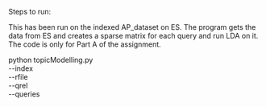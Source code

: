 Steps to run:

This has been run on the indexed AP_dataset on ES. The program gets the data from ES and creates a sparse matrix for each query and run LDA on it. 
The code is only for Part A of the assignment.

python topicModelling.py \
--index <ES index name> \
--rfile <path of bm25 file> \
--qrel <path to qrel file> \
--queries <path to query file>
